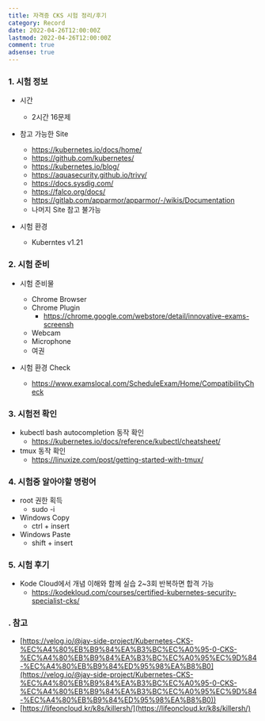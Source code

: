 ```yaml
---
title: 자격증 CKS 시험 정리/후기
category: Record
date: 2022-04-26T12:00:00Z
lastmod: 2022-04-26T12:00:00Z
comment: true
adsense: true
---
```


### 1. 시험 정보

* 시간
  * 2시간 16문제

* 참고 가능한 Site
  * https://kubernetes.io/docs/home/
  * https://github.com/kubernetes/
  * https://kubernetes.io/blog/
  * https://aquasecurity.github.io/trivy/
  * https://docs.sysdig.com/
  * https://falco.org/docs/
  * https://gitlab.com/apparmor/apparmor/-/wikis/Documentation
  * 나머지 Site 참고 불가능

* 시험 환경
  * Kuberntes v1.21

### 2. 시험 준비

* 시험 준비물
  * Chrome Browser
  * Chrome Plugin
    * https://chrome.google.com/webstore/detail/innovative-exams-screensh
  * Webcam
  * Microphone
  * 여권

* 시험 환경 Check
  * https://www.examslocal.com/ScheduleExam/Home/CompatibilityCheck

### 3. 시험전 확인

* kubectl bash autocompletion 동작 확인
  * https://kubernetes.io/docs/reference/kubectl/cheatsheet/
* tmux 동작 확인
  * https://linuxize.com/post/getting-started-with-tmux/

### 4. 시험중 알아야할 명렁어

* root 권한 획득
  * sudo -i
* Windows Copy
  * ctrl + insert
* Windows Paste
  * shift + insert

### 5. 시험 후기

* Kode Cloud에서 개념 이해와 함께 실습 2~3회 반복하면 합격 가능
  * https://kodekloud.com/courses/certified-kubernetes-security-specialist-cks/

### . 참고

* [https://velog.io/@jay-side-project/Kubernetes-CKS-%EC%A4%80%EB%B9%84%EA%B3%BC%EC%A0%95-0-CKS-%EC%A4%80%EB%B9%84%EA%B3%BC%EC%A0%95%EC%9D%84-%EC%A4%80%EB%B9%84%ED%95%98%EA%B8%B0](https://velog.io/@jay-side-project/Kubernetes-CKS-%EC%A4%80%EB%B9%84%EA%B3%BC%EC%A0%95-0-CKS-%EC%A4%80%EB%B9%84%EA%B3%BC%EC%A0%95%EC%9D%84-%EC%A4%80%EB%B9%84%ED%95%98%EA%B8%B0))
* [https://lifeoncloud.kr/k8s/killersh/](https://lifeoncloud.kr/k8s/killersh/)
